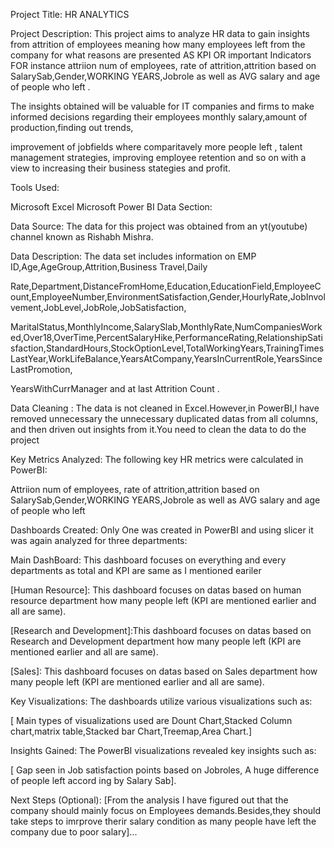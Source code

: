 Project Title: HR ANALYTICS

Project Description: This project aims to analyze HR data to gain insights from attrition of employees meaning how many employees left from the company for what reasons are presented AS KPI OR important Indicators FOR instance attriion num of employees,
rate of attrition,attrition based on SalarySab,Gender,WORKING YEARS,Jobrole as well as AVG salary and age of people who left .

The insights obtained will be valuable for IT companies and firms  to make informed decisions regarding their employees monthly salary,amount of production,finding out trends, 

improvement of jobfields where comparitavely more people left ,  talent management strategies, improving employee retention and so on with a view to increasing their business stategies and profit.

Tools Used:

Microsoft Excel
Microsoft Power BI
Data Section:

Data Source: The data for this project was obtained from an yt(youtube) channel known as Rishabh Mishra.

Data Description: The data set includes information on EMP ID,Age,AgeGroup,Attrition,Business Travel,Daily 

Rate,Department,DistanceFromHome,Education,EducationField,EmployeeCount,EmployeeNumber,EnvironmentSatisfaction,Gender,HourlyRate,JobInvolvement,JobLevel,JobRole,JobSatisfaction, 

MaritalStatus,MonthlyIncome,SalarySlab,MonthlyRate,NumCompaniesWorked,Over18,OverTime,PercentSalaryHike,PerformanceRating,RelationshipSatisfaction,StandardHours,StockOptionLevel,TotalWorkingYears,TrainingTimesLastYear,WorkLifeBalance,YearsAtCompany,YearsInCurrentRole,YearsSinceLastPromotion,

YearsWithCurrManager and at last Attrition Count .

Data Cleaning : The data is not cleaned in Excel.However,in PowerBI,I have removed  unnecessary  the unnecessary duplicated datas from all columns, and then driven out insights from it.You need to clean the data to do the project


Key Metrics Analyzed: The following key HR metrics were calculated in PowerBI:

Attriion num of employees, rate of attrition,attrition based on SalarySab,Gender,WORKING YEARS,Jobrole as well as AVG salary and age of people who left 


Dashboards Created: Only One was created in PowerBI and using slicer it was again analyzed for three departments:

  Main DashBoard: This dashboard focuses on everything and every departments as total and KPI are same as I mentioned eariler
  
[Human Resource]: This dashboard focuses on datas based on human resource department  how many people left (KPI are mentioned earlier and all are same).

[Research and Development]:This dashboard focuses on datas based on Research and Development department how many people left (KPI are mentioned earlier and all are same).

[Sales]: This dashboard  focuses on datas based on Sales department how many people left (KPI are mentioned earlier and all are same).

Key Visualizations: The dashboards utilize various visualizations such as:

[ Main types of visualizations used are Dount Chart,Stacked Column chart,matrix table,Stacked bar Chart,Treemap,Area Chart.]

Insights Gained: The PowerBI visualizations revealed key insights such as:

[ Gap seen in Job satisfaction points based on Jobroles, A huge difference of people left accord
ing by  Salary Sab].

Next Steps (Optional):
[From the analysis I have figured out that the company should mainly focus on Employees demands.Besides,they should take steps to imrprove therir salary condition as many people have left the company due to poor salary]...
